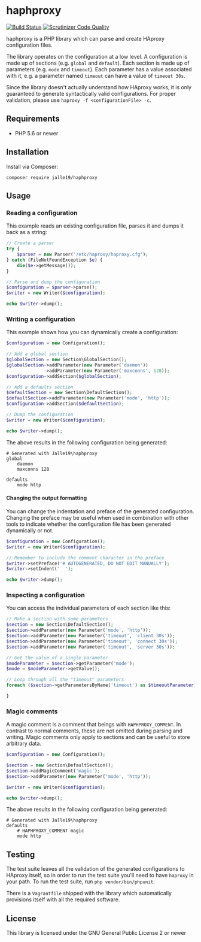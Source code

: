 # haphproxy

[![Build Status](https://travis-ci.org/Jalle19/haphproxy.svg?branch=master)](https://travis-ci.org/Jalle19/haphproxy)
[![Scrutinizer Code Quality](https://scrutinizer-ci.com/g/Jalle19/haphproxy/badges/quality-score.png?b=master)](https://scrutinizer-ci.com/g/Jalle19/haphproxy/?branch=master)

haphproxy is a PHP library which can parse and create HAproxy configuration files.

The library operates on the configuration at a low level. A configuration is made up of sections (e.g. `global` and 
`default`). Each section is made up of parameters (e.g. `mode` and `timeout`). Each parameter has a value associated 
with it, e.g. a parameter named `timeout` can have a value of `timeout 30s`.

Since the library doesn't actually understand how HAproxy works, it is only guaranteed to generate syntactically valid 
configurations. For proper validation, please use `haproxy -f <configurationFile> -c`.

## Requirements

* PHP 5.6 or newer

## Installation

Install via Composer:

```
composer require jalle19/haphproxy
```

## Usage

### Reading a configuration

This example reads an existing configuration file, parses it and dumps it back as a string:

```php
// Create a parser
try {
	$parser = new Parser('/etc/haproxy/haproxy.cfg');
} catch (FileNotFoundException $e) {
	die($e->getMessage());
}

// Parse and dump the configuration
$configuration = $parser->parse();
$writer = new Writer($configuration);

echo $writer->dump();
```

### Writing a configuration

This example shows how you can dynamically create a configuration:

```php
$configuration = new Configuration();

// Add a global section
$globalSection = new Section\GlobalSection();
$globalSection->addParameter(new Parameter('daemon'))
              ->addParameter(new Parameter('maxconns', 128));
$configuration->addSection($globalSection);

// Add a defaults section
$defaultSection = new Section\DefaultSection();
$defaultSection->addParameter(new Parameter('mode', 'http'));
$configuration->addSection($defaultSection);

// Dump the configuration
$writer = new Writer($configuration);

echo $writer->dump();

```

The above results in the following configuration being generated:

```
# Generated with Jalle19\haphproxy
global
    daemon
    maxconns 128

defaults
    mode http

```

#### Changing the output formatting

You can change the indentation and preface of the generated configuration. Changing the preface may be useful when used 
in combination with other tools to indicate whether the configuration file has been generated dynamically or not.

```php
$configuration = new Configuration();
$writer = new Writer($configuration);

// Remember to include the comment character in the preface
$writer->setPreface('# AUTOGENERATED, DO NOT EDIT MANUALLY');
$writer->setIndent('  ');

echo $writer->dump();

```

### Inspecting a configuration

You can access the individual parameters of each section like this:

```php
// Make a section with some parameters
$section = new Section\DefaultSection();
$section->addParameter(new Parameter('mode', 'http'));
$section->addParameter(new Parameter('timeout', 'client 30s'));
$section->addParameter(new Parameter('timeout', 'connect 30s'));
$section->addParameter(new Parameter('timeout', 'server 30s'));

// Get the value of a single parameter
$modeParameter = $section->getParameter('mode');
$mode = $modeParameter->getValue();

// Loop through all the "timeout" parameters
foreach ($section->getParametersByName('timeout') as $timeoutParameter) {

}
```

### Magic comments

A magic comment is a comment that beings with `HAPHPROXY_COMMENT`. In contrast to normal comments, these are not 
omitted during parsing and writing. Magic comments only apply to sections and can be useful to store arbitrary data.

```php
$configuration = new Configuration();

$section = new Section\DefaultSection();
$section->addMagicComment('magic');
$section->addParameter(new Parameter('mode', 'http'));

$writer = new Writer($configuration);

echo $writer->dump();
```

The above results in the following configuration being generated:

```
# Generated with Jalle19\haphproxy
defaults
    # HAPHPROXY_COMMENT magic
    mode http

```

## Testing

The test suite leaves all the validation of the generated configurations to HAproxy itself, so in order to run the test 
suite you'll need to have `haproxy` in your path. To run the test suite, run `php vendor/bin/phpunit`.

There is a `Vagrantfile` shipped with the library which automatically provisions itself with all the required software.

## License

This library is licensed under the GNU General Public License 2 or newer
